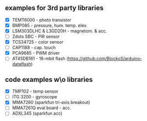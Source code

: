 ## examples for 3rd party libraries

- [x] TEMT6000 - photo transistor
- [x] BMP085 - pressure, hum. temp. elev.
- [x] LSM303DLHC & L3GD20H - magnetom. & acc.
- [ ] Zdots SBC - PIR sensor
- [x] TCS34725 - color sensor
- [ ] CAP1188 - cap. touch
- [x] PCA9685 - PWM driver
- [ ] AT45DB161 - 16-mbit flash (https://github.com/BlockoS/arduino-dataflash)

## code examples w\o libraries

- [x] TMP102 - temp sensor
- [ ] ITG 3200 - gyroscope
- [x] MMA7260 (sparkfun tri-axis breakout)
- [ ] MMA7261Q eval board - acc.
- [ ] ADXL345 (sparkfun acc)
